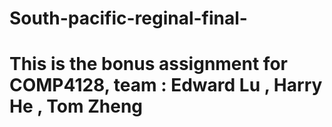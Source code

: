 # South-pacific-reginal-final-
# This is the bonus assignment for COMP4128, team : Edward Lu , Harry He , Tom Zheng
